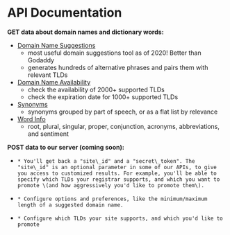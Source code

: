 # API Documentation

**GET data about domain names and dictionary words:**

* [Domain Name Suggestions](domain-name.md) 
  * most useful domain suggestions tool as of 2020! Better than Godaddy
  * generates hundreds of alternative phrases and pairs them with relevant TLDs
* [Domain Name Availability](domain-name.md#domain-availability)
  * check the availability of 2000+ supported TLDs
  * check the expiration date for 1000+ supported TLDs
* [Synonyms](thesaurus.md#synonyms)
  * synonyms grouped by part of speech, or as a flat list by relevance
* [Word Info](thesaurus.md#word-info)
  * root, plural, singular, proper, conjunction, acronyms, abbreviations, and sentiment

**POST data to our server \(coming soon\):**

* ~~~~[~~Create an account~~](account.md#create-a-new-account)~~~~
  * You'll get back a "site\_id" and a "secret\_token". The "site\_id" is an optional parameter in some of our APIs, to give you access to customized results. For example, you'll be able to specify which TLDs your registrar supports, and which you want to promote \(and how aggressively you'd like to promote them\).
* ~~~~[~~Options~~](account.md#options)~~~~
  * Configure options and preferences, like the minimum/maximum length of a suggested domain name.
* ~~~~[~~TLDs~~](account.md#tlds)~~~~
  * Configure which TLDs your site supports, and which you'd like to promote





